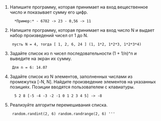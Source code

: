 1. Напишите программу, которая принимает на вход вещественное число и показывает сумму его цифр.
   
         *Пример:* - 6782 -> 23 - 0,56 -> 11 
2. Напишите программу, которая принимает на вход число N и выдает набор произведений чисел от 1 до N. 

        пусть N = 4, тогда [ 1, 2, 6, 24 ] (1, 1*2, 1*2*3, 1*2*3*4) 
3. Задайте список из n чисел последовательности (1 + 1/n)^n и выведите на экран их сумму. 

        Для n = 6: 14.07 
4. Задайте список из N элементов, заполненных числами из промежутка [-N, N]. Найдите произведение элементов на указанных позициях. Позиции вводятся пользователем с клавиатуры.
   
         5 2 8 [-5 -4 -3 -2 -1 0 1 2 3 4 5] -> -8 
5. Реализуйте алгоритм перемешивания списка. 
    
        random.randint(2, 6) random.randrange(2, 6) ''' 
